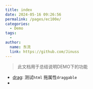 ```yaml
---
title: index
date: 2024-05-16 09:26:56
permalink: /pages/ec100e/
categories:
  - Demo
tags:
  - 
author: 
  name: 东流
  link: https://github.com/Jinuss
---
```

> 此文档用于总结说明DEMO下的功能

- [drag](./drag.html): 测试`html` 拖属性`draggable`
- 